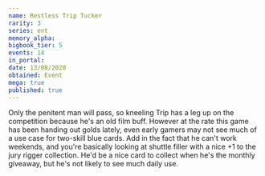 ```yaml
---
name: Restless Trip Tucker
rarity: 3
series: ent
memory_alpha:
bigbook_tier: 5
events: 14
in_portal:
date: 13/08/2020
obtained: Event
mega: true
published: true
---
```


Only the penitent man will pass, so kneeling Trip has a leg up on the competition because he's an old film buff. However at the rate this game has been handing out golds lately, even early gamers may not see much of a use case for two-skill blue cards. Add in the fact that he can't work weekends, and you're basically looking at shuttle filler with a nice +1 to the jury rigger collection. He'd be a nice card to collect when he's the monthly giveaway, but he's not likely to see much daily use.
